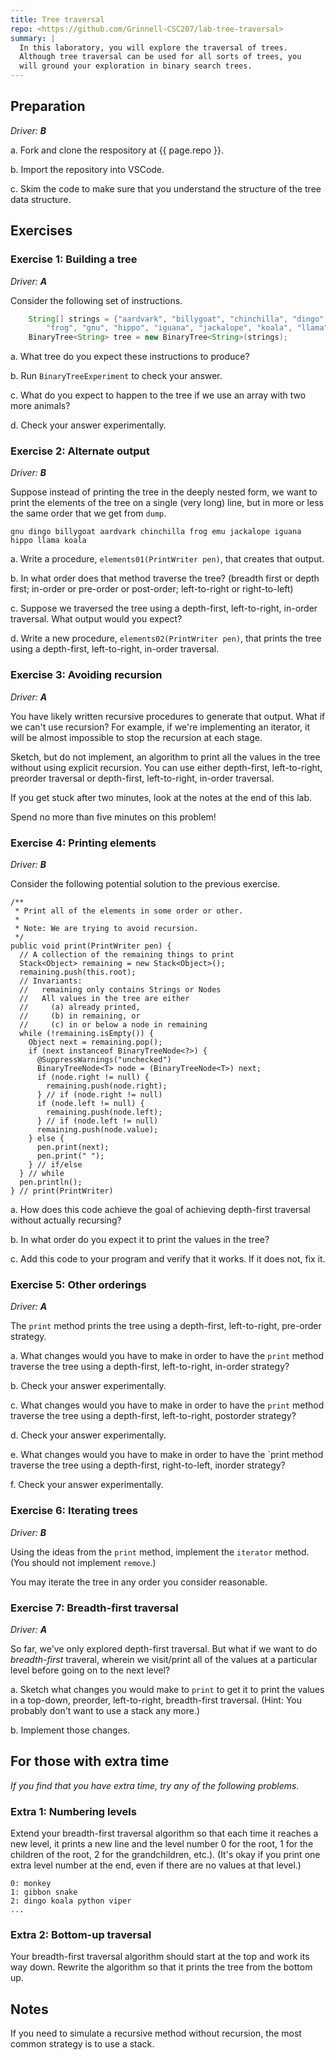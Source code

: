 ```yaml
---
title: Tree traversal
repo: <https://github.com/Grinnell-CSC207/lab-tree-traversal>
summary: |
  In this laboratory, you will explore the traversal of trees.
  Although tree traversal can be used for all sorts of trees, you
  will ground your exploration in binary search trees.
---
```

Preparation
-----------

_Driver: **B**_

a. Fork and clone the respository at {{ page.repo }}.

b. Import the repository into VSCode.

c. Skim the code to make sure that you understand the structure of
the tree data structure.

Exercises
---------

### Exercise 1: Building a tree

_Driver: **A**_

Consider the following set of instructions.  

```java
    String[] strings = {"aardvark", "billygoat", "chinchilla", "dingo", "emu",
        "frog", "gnu", "hippo", "iguana", "jackalope", "koala", "llama"};
    BinaryTree<String> tree = new BinaryTree<String>(strings);
```

a. What tree do you expect these instructions to produce?

b. Run `BinaryTreeExperiment` to check your answer.

c. What do you expect to happen to the tree if we use an array with two
more animals?

d. Check your answer experimentally.

### Exercise 2: Alternate output

_Driver: **B**_

Suppose instead of printing the tree in the deeply nested form, we
want to print the elements of the tree on a single (very long) line,
but in more or less the same order that we get from `dump`.

```text
gnu dingo billygoat aardvark chinchilla frog emu jackalope iguana hippo llama koala
```

a. Write a procedure, `elements01(PrintWriter pen)`, that creates that output.

b. In what order does that method traverse the tree? (breadth first or depth first; in-order or pre-order or post-order; left-to-right or right-to-left)

c. Suppose we traversed the tree using a depth-first, left-to-right, 
in-order traversal.  What output would you expect?

d. Write a new procedure, `elements02(PrintWriter pen)`, that prints
the tree using a depth-first, left-to-right, in-order traversal.

### Exercise 3: Avoiding recursion

_Driver: **A**_

You have likely written recursive procedures to generate that output.
What if we can't use recursion?  For example, if we're implementing
an iterator, it will be almost impossible to stop the recursion at
each stage.

Sketch, but do not implement, an algorithm to print all the values 
in the tree without using explicit recursion.  You can use either
depth-first, left-to-right, preorder traversal or depth-first,
left-to-right, in-order traversal.

If you get stuck after two minutes, look at the notes at the end of
this lab.

Spend no more than five minutes on this problem!

### Exercise 4: Printing elements

_Driver: **B**_

Consider the following potential solution to the previous exercise.

```
/**
 * Print all of the elements in some order or other.
 * 
 * Note: We are trying to avoid recursion.
 */
public void print(PrintWriter pen) {
  // A collection of the remaining things to print
  Stack<Object> remaining = new Stack<Object>();
  remaining.push(this.root);
  // Invariants: 
  //   remaining only contains Strings or Nodes
  //   All values in the tree are either
  //     (a) already printed,
  //     (b) in remaining, or
  //     (c) in or below a node in remaining
  while (!remaining.isEmpty()) {
    Object next = remaining.pop();
    if (next instanceof BinaryTreeNode<?>) {
      @SuppressWarnings("unchecked")
      BinaryTreeNode<T> node = (BinaryTreeNode<T>) next;
      if (node.right != null) {
        remaining.push(node.right);
      } // if (node.right != null)
      if (node.left != null) {
        remaining.push(node.left);
      } // if (node.left != null)
      remaining.push(node.value);
    } else {
      pen.print(next);
      pen.print(" ");
    } // if/else
  } // while
  pen.println();
} // print(PrintWriter)
```

a. How does this code achieve the goal of achieving depth-first
traversal without actually recursing?

b. In what order do you expect it to print the values in the tree?

c. Add this code to your program and verify that it works.  If it
does not, fix it.

### Exercise 5: Other orderings


_Driver: **A**_

The `print` method prints the tree using a depth-first, left-to-right,
pre-order strategy.

a. What changes would you have to make in order to have the `print`
method traverse the tree using a depth-first, left-to-right, in-order
strategy?

b. Check your answer experimentally.

c. What changes would you have to make in order to have the `print`
method traverse the tree using a depth-first, left-to-right, postorder
strategy?

d. Check your answer experimentally.

e. What changes would you have to make in order to have the `print
method traverse the tree using a depth-first, right-to-left, inorder
strategy?

f. Check your answer experimentally.

### Exercise 6: Iterating trees

_Driver: **B**_

Using the ideas from the `print` method, implement the `iterator`
method.  (You should not implement `remove`.)

You may iterate the tree in any order you consider reasonable.

### Exercise 7: Breadth-first traversal

_Driver: **A**_

So far, we've only explored depth-first traversal.  But what if we
want to do *breadth-first* traveral, wherein we visit/print all of
the values at a particular level before going on to the next level?

a. Sketch what changes you would make to `print` to get it to print
the values in a top-down, preorder,  left-to-right, breadth-first
traversal.  (Hint: You probably don't want to use a stack any more.)

b. Implement those changes.

For those with extra time
-------------------------

_If you find that you have extra time, try any of the following
problems._

### Extra 1: Numbering levels

Extend your breadth-first traversal algorithm so that each time it
reaches a new level, it prints a new line and the level number 0 for the
root, 1 for the children of the root, 2 for the grandchildren, etc.).
(It's okay if you print one extra level number at the end, even if there
are no values at that level.)

```text
0: monkey
1: gibbon snake
2: dingo koala python viper
...
```

### Extra 2: Bottom-up traversal

Your breadth-first traversal algorithm should start at the top and work
its way down.  Rewrite the algorithm so that it prints the tree from
the bottom up.

Notes
-----

If you need to simulate a recursive method without recursion, the most
common strategy is to use a stack.
